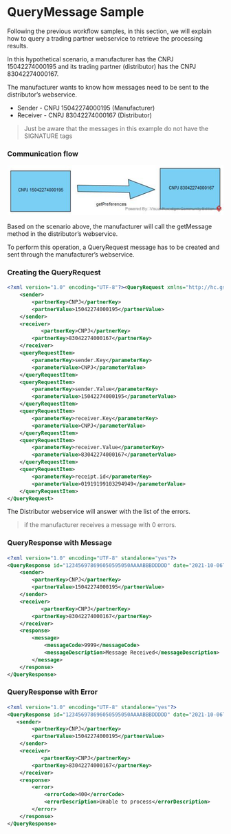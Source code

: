 # QueryMessage Sample

Following the previous workflow samples, in this section, we will explain how to query a trading partner webservice to retrieve the processing results.

In this hypothetical scenario, a manufacturer has the CNPJ 15042274000195 and its trading partner (distributor) has the CNPJ 83042274000167.

The manufacturer wants to know how messages need to be sent to the distributor’s webservice.

- Sender - CNPJ 15042274000195 (Manufacturer)
- Receiver - CNPJ 83042274000167 (Distributor)

> Just be aware that the messages 
> in this example do not have 
> the SIGNATURE tags

### Communication flow

![image info](../images/getPreferences.jpg)

Based on the scenario above, the manufacturer will call the getMessage method in the distributor’s webservice.

To perform this operation, a QueryRequest message has to be created and sent through the manufacturer’s webservice.

### Creating the QueryRequest

```xml
<?xml version="1.0" encoding="UTF-8"?><QueryRequest xmlns="http://hc.gs1br.org.br/" date="2021-09-27T06:13:29Z" id="123456978696050595050AAAABBBDDDDD" schemaVersion="1.0">
    <sender>
        <partnerKey>CNPJ</partnerKey>
        <partnerValue>15042274000195</partnerValue>
    </sender>
    <receiver>
    	   <partnerKey>CNPJ</partnerKey>
        <partnerKey>83042274000167</partnerKey>
    </receiver>
    <queryRequestItem>
        <parameterKey>sender.Key</parameterKey>
        <parameterValue>CNPJ</parameterValue>
    </queryRequestItem>
    <queryRequestItem>
        <parameterKey>sender.Value</parameterKey>
        <parameterValue>15042274000195</parameterValue>
    </queryRequestItem>
	<queryRequestItem>
        <parameterKey>receiver.Key</parameterKey>
        <parameterValue>CNPJ</parameterValue>
    </queryRequestItem>
    <queryRequestItem>
        <parameterKey>receiver.Value</parameterKey>
        <parameterValue>83042274000167</parameterValue>
    </queryRequestItem>
    <queryRequestItem>
        <parameterKey>receipt.id</parameterKey>
        <parameterValue>01919199103294949</parameterValue>
    </queryRequestItem>
</QueryRequest>
```

The Distributor webservice will answer with the list of the errors.

> if the manufacturer receives a message with 0 errors.

### QueryResponse with Message

```xml
<?xml version="1.0" encoding="UTF-8" standalone="yes"?>
<QueryResponse id="123456978696050595050AAAABBBDDDDD" date="2021-10-06T12:52:01Z" schemaVersion="1.0" xmlns="http://hc.gs1br.org.br/">
    <sender>
        <partnerKey>CNPJ</partnerKey>
        <partnerValue>15042274000195</partnerValue>
    </sender>
    <receiver>
    	   <partnerKey>CNPJ</partnerKey>
        <partnerKey>83042274000167</partnerKey>
    </receiver>
    <response>
        <message>
            <messageCode>9999</messageCode>
            <messageDescription>Message Received</messageDescription>
        </message>
    </response>
</QueryResponse>
```

### QueryResponse with Error

```xml
<?xml version="1.0" encoding="UTF-8" standalone="yes"?>
<QueryResponse id="123456978696050595050AAAABBBDDDDD" date="2021-10-06T12:52:01Z" schemaVersion="1.0" xmlns="http://hc.gs1br.org.br/">
   <sender>
        <partnerKey>CNPJ</partnerKey>
        <partnerValue>15042274000195</partnerValue>
    </sender>
    <receiver>
    	   <partnerKey>CNPJ</partnerKey>
        <partnerKey>83042274000167</partnerKey>
    </receiver>
    <response>
        <error>
            <errorCode>400</errorCode>
            <errorDescription>Unable to process</errorDescription>
        </error>
    </response>
</QueryResponse>
```